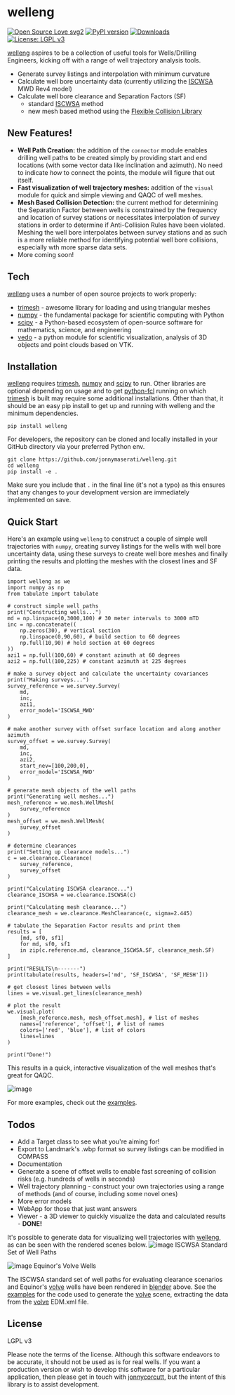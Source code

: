 # welleng
[![Open Source Love svg2](https://badges.frapsoft.com/os/v2/open-source.svg?v=103)](https://github.com/pro-well-plan/pwptemp/blob/master/LICENSE.md)
[![PyPI version](https://badge.fury.io/py/welleng.svg)](https://badge.fury.io/py/welleng)
[![Downloads](https://static.pepy.tech/personalized-badge/welleng?period=total&units=international_system&left_color=grey&right_color=orange&left_text=Downloads)](https://pepy.tech/project/welleng)
[![License: LGPL v3](https://img.shields.io/badge/License-LGPL_v3-blue.svg)](https://www.gnu.org/licenses/lgpl-3.0)

[welleng] aspires to be a collection of useful tools for Wells/Drilling Engineers, kicking off with a range of well trajectory analysis tools.

  - Generate survey listings and interpolation with minimum curvature
  - Calculate well bore uncertainty data (currently utilizing the [ISCWSA] MWD Rev4 model)
  - Calculate well bore clearance and Separation Factors (SF)
    - standard [ISCWSA] method
    - new mesh based method using the [Flexible Collision Library]
## New Features!
  - **Well Path Creation:** the addition of the `connector` module enables drilling well paths to be created simply by providing start and end locations (with some vector data like inclination and azimuth). No need to indicate *how* to connect the points, the module will figure that out itself.
  - **Fast visualization of well trajectory meshes:** addition of the `visual` module for quick and simple viewing and QAQC of well meshes.
  - **Mesh Based Collision Detection:** the current method for determining the Separation Factor between wells is constrained by the frequency and location of survey stations or necessitates interpolation of survey stations in order to determine if Anti-Collision Rules have been violated. Meshing the well bore interpolates between survey stations and as such is a more reliable method for identifying potential well bore collisions, especially wth more sparse data sets.
  - More coming soon!
## Tech
[welleng] uses a number of open source projects to work properly:

* [trimesh] - awesome library for loading and using triangular meshes
* [numpy] - the fundamental package for scientific computing with Python
* [scipy] - a Python-based ecosystem of open-source software for mathematics, science, and engineering
* [vedo] - a python module for scientific visualization, analysis of 3D objects and point clouds based on VTK.
## Installation
[welleng] requires [trimesh], [numpy] and [scipy] to run. Other libraries are optional depending on usage and to get [python-fcl] running on which [trimesh] is built may require some additional installations. Other than that, it should be an easy pip install to get up and running with welleng and the minimum dependencies.

```
pip install welleng
```
For developers, the repository can be cloned and locally installed in your GitHub directory via your preferred Python env.
```
git clone https://github.com/jonnymaserati/welleng.git
cd welleng
pip install -e .
```
Make sure you include that `.` in the final line (it's not a typo) as this ensures that any changes to your development version are immediately implemented on save.
## Quick Start
Here's an example using `welleng` to construct a couple of simple well trajectories with `numpy`, creating survey listings for the wells with well bore uncertainty data, using these surveys to create well bore meshes and finally printing the results and plotting the meshes with the closest lines and SF data.

```
import welleng as we
import numpy as np
from tabulate import tabulate

# construct simple well paths
print("Constructing wells...")
md = np.linspace(0,3000,100) # 30 meter intervals to 3000 mTD
inc = np.concatenate((
    np.zeros(30), # vertical section
    np.linspace(0,90,60), # build section to 60 degrees
    np.full(10,90) # hold section at 60 degrees
))
azi1 = np.full(100,60) # constant azimuth at 60 degrees
azi2 = np.full(100,225) # constant azimuth at 225 degrees

# make a survey object and calculate the uncertainty covariances
print("Making surveys...")
survey_reference = we.survey.Survey(
    md,
    inc,
    azi1,
    error_model='ISCWSA_MWD'
)

# make another survey with offset surface location and along another azimuth
survey_offset = we.survey.Survey(
    md,
    inc,
    azi2,
    start_nev=[100,200,0],
    error_model='ISCWSA_MWD'
)

# generate mesh objects of the well paths
print("Generating well meshes...")
mesh_reference = we.mesh.WellMesh(
    survey_reference
)
mesh_offset = we.mesh.WellMesh(
    survey_offset
)

# determine clearances
print("Setting up clearance models...")
c = we.clearance.Clearance(
    survey_reference,
    survey_offset
)

print("Calculating ISCWSA clearance...")
clearance_ISCWSA = we.clearance.ISCWSA(c)

print("Calculating mesh clearance...")
clearance_mesh = we.clearance.MeshClearance(c, sigma=2.445)

# tabulate the Separation Factor results and print them
results = [
    [md, sf0, sf1]
    for md, sf0, sf1
    in zip(c.reference.md, clearance_ISCWSA.SF, clearance_mesh.SF)
]

print("RESULTS\n-------")
print(tabulate(results, headers=['md', 'SF_ISCWSA', 'SF_MESH']))

# get closest lines between wells
lines = we.visual.get_lines(clearance_mesh)

# plot the result
we.visual.plot(
    [mesh_reference.mesh, mesh_offset.mesh], # list of meshes
    names=['reference', 'offset'], # list of names
    colors=['red', 'blue'], # list of colors
    lines=lines
)

print("Done!")
```
This results in a quick, interactive visualization of the well meshes that's great for QAQC.

![image](https://user-images.githubusercontent.com/41046859/100718537-c3b12700-33bb-11eb-856e-cf1bd77d3cbf.png)

For more examples, check out the [examples].

## Todos
 - Add a Target class to see what you're aiming for!
 - Export to Landmark's .wbp format so survey listings can be modified in COMPASS
 - Documentation
 - Generate a scene of offset wells to enable fast screening of collision risks (e.g. hundreds of wells in seconds)
 - Well trajectory planning - construct your own trajectories using a range of methods (and of course, including some novel ones)
 - More error models
 - WebApp for those that just want answers
 - Viewer - a 3D viewer to quickly visualize the data and calculated results - **DONE!**

It's possible to generate data for visualizing well trajectories with [welleng], as can be seen with the rendered scenes below.
![image](https://user-images.githubusercontent.com/41046859/97724026-b78c2e00-1acc-11eb-845d-1220219843a5.png)
ISCWSA Standard Set of Well Paths

![image](https://media-exp1.licdn.com/dms/image/C5612AQEBKagFH_qlqQ/article-inline_image-shrink_1500_2232/0?e=1609977600&v=beta&t=S3C3C_frvUCgKm46Gtat2-Lor7ELGRALcyXbkwZyldM)
Equinor's Volve Wells

The ISCWSA standard set of well paths for evaluating clearance scenarios and Equinor's [volve] wells have been rendered in [blender] above. See the [examples] for the code used to generate the [volve] scene, extracting the data from the [volve] EDM.xml file.

License
----

LGPL v3

Please note the terms of the license. Although this software endeavors to be accurate, it should not be used as is for real wells. If you want a production version or wish to develop this software for a particular application, then please get in touch with [jonnycorcutt], but the intent of this library is to assist development.

[//]: # (These are reference links used in the body of this note and get stripped out when the markdown processor does its job. There is no need to format nicely because it shouldn't be seen. Thanks SO - http://stackoverflow.com/questions/4823468/store-comments-in-markdown-syntax)

   [jonnycorcutt]: <mailto:jonnycorcutt@gmail.com>
   [welleng]: <https://github.com/jonnymaserati/welleng>
   [Flexible Collision Library]: <https://github.com/flexible-collision-library/fcl>
   [trimesh]: <https://github.com/mikedh/trimesh>
   [python-fcl]: <https://github.com/BerkeleyAutomation/python-fcl>
   [vedo]: <https://github.com/marcomusy/vedo>
   [numpy]: <https://numpy.org/>
   [scipy]: <https://www.scipy.org/>
   [examples]: <https://github.com/jonnymaserati/welleng/tree/main/examples>
   [blender]: <https://www.blender.org/>
   [volve]: <https://www.equinor.com/en/how-and-why/digitalisation-in-our-dna/volve-field-data-village-download.html>
   [ISCWSA]: <https://www.iscwsa.net/>
